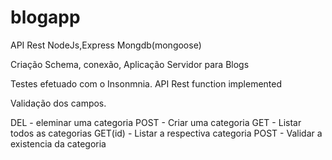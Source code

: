 # blogapp
 API Rest NodeJs,Express Mongdb(mongoose)


Criação Schema,
conexão,
Aplicação Servidor para Blogs

Testes efetuado com o Insonmnia.
API Rest function implemented

Validação dos campos.

DEL  - eleminar uma categoria
POST - Criar uma categoria
GET  - Listar todos as categorias
GET(id)  - Listar a respectiva categoria
POST  - Validar a existencia da categoria


